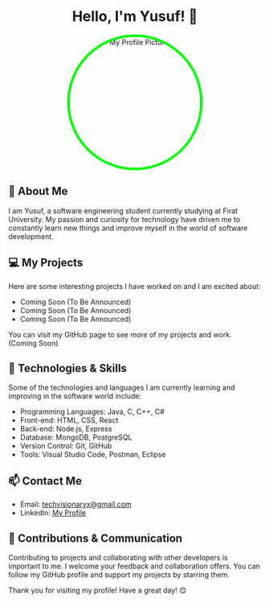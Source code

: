 <div align="center">
  <h1>Hello, I'm Yusuf! 👋</h1>
  
  <img src="https://avatars.githubusercontent.com/u/140352702?s=400&u=8a57278ce7a8df692ee4d9fccc2249269ca0336b&v=4" alt="My Profile Picture" style="width: 260px; height: 260px; border-radius: 50%; border: 5px solid #00FF00;">
</div>

## 🚀 About Me

I am Yusuf, a software engineering student currently studying at Firat University. My passion and curiosity for technology have driven me to constantly learn new things and improve myself in the world of software development.

## 💻 My Projects

Here are some interesting projects I have worked on and I am excited about:

- Coming Soon (To Be Announced)
- Coming Soon (To Be Announced)
- Coming Soon (To Be Announced)
  
You can visit my GitHub page to see more of my projects and work. (Coming Soon)

## 🌱 Technologies & Skills

Some of the technologies and languages I am currently learning and improving in the software world include:

- Programming Languages: Java, C, C++, C#
- Front-end: HTML, CSS, React
- Back-end: Node.js, Express
- Database: MongoDB, PostgreSQL
- Version Control: Git, GitHub
- Tools: Visual Studio Code, Postman, Eclipse

## 📫 Contact Me

- Email: techvisionaryx@gmail.com
- LinkedIn: [My Profile](https://www.linkedin.com/in/yusuf-yont%C3%BCrk-297223285/)

## 🤝 Contributions & Communication

Contributing to projects and collaborating with other developers is important to me. I welcome your feedback and collaboration offers. You can follow my GitHub profile and support my projects by starring them.

Thank you for visiting my profile! Have a great day! 😊
